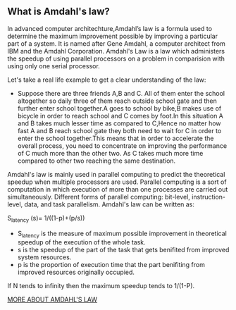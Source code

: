 ## What is Amdahl's law?
In advanced computer architechture,Amdahl’s law is a formula used to determine the maximum improvement possible by improving a particular part of a system. It is named after Gene Amdahl, a computer architect from IBM and the Amdahl Corporation.
Amdahl's Law is a law which administers the speedup of using parallel processors on a problem in comparision with using only one serial processor.

Let's take a real life example to get a clear understanding of the law:
- Suppose there are three friends A,B and C.
All of them enter the school altogether so daily three of them reach outside school gate and then further enter school together.A goes to school by bike,B makes use of bicycle in order to reach school and C comes by foot.In this situation A and B takes much lesser time as compared to C,Hence no matter how fast A and B reach school gate they both need to wait for C in order to enter the school together.This means that in order to accelerate the overall process, you need to concentrate on improving the performance of C much more than the other two. As C takes much more time compared to other two reaching the same destination.

Amdahl's law is mainly used in parallel computing to predict the theoretical speedup when multiple processors are used.
Parallel computing is a sort of computation in which execution of more than one processes are carried out simultaneously. Different forms of parallel computing: bit-level, instruction-level, data, and task parallelism. 
Amdahl's law can be written as:

S<sub>latency</sub> (s)= 1/((1-p)+(p/s))

- S<sub>latency</sub> is the measure of maximum possible improvement in theoretical speedup of the execution of the whole task.
- s is the speedup of the part of the task that gets benifited from improved system resources.
- p is the proportion of execution time that the part benifiting from improved resources originally occupied.

If N tends to infinity then the maximum speedup tends to 1/(1-P).

[MORE ABOUT AMDAHL'S LAW](http://tutorials.jenkov.com/java-concurrency/amdahls-law.html)
